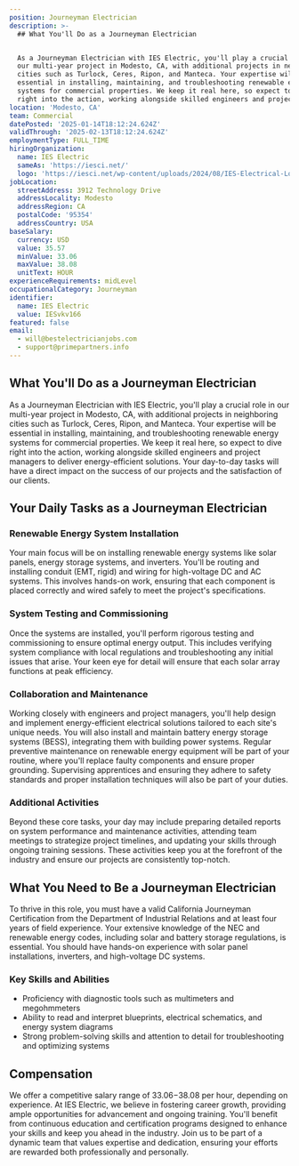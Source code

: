 ```yaml
---
position: Journeyman Electrician
description: >-
  ## What You'll Do as a Journeyman Electrician


  As a Journeyman Electrician with IES Electric, you'll play a crucial role in
  our multi-year project in Modesto, CA, with additional projects in neighboring
  cities such as Turlock, Ceres, Ripon, and Manteca. Your expertise will be
  essential in installing, maintaining, and troubleshooting renewable energy
  systems for commercial properties. We keep it real here, so expect to dive
  right into the action, working alongside skilled engineers and project ma...
location: 'Modesto, CA'
team: Commercial
datePosted: '2025-01-14T18:12:24.624Z'
validThrough: '2025-02-13T18:12:24.624Z'
employmentType: FULL_TIME
hiringOrganization:
  name: IES Electric
  sameAs: 'https://iesci.net/'
  logo: 'https://iesci.net/wp-content/uploads/2024/08/IES-Electrical-Logo-color.png'
jobLocation:
  streetAddress: 3912 Technology Drive
  addressLocality: Modesto
  addressRegion: CA
  postalCode: '95354'
  addressCountry: USA
baseSalary:
  currency: USD
  value: 35.57
  minValue: 33.06
  maxValue: 38.08
  unitText: HOUR
experienceRequirements: midLevel
occupationalCategory: Journeyman
identifier:
  name: IES Electric
  value: IESvkv166
featured: false
email:
  - will@bestelectricianjobs.com
  - support@primepartners.info
---
```




## What You'll Do as a Journeyman Electrician

As a Journeyman Electrician with IES Electric, you'll play a crucial role in our multi-year project in Modesto, CA, with additional projects in neighboring cities such as Turlock, Ceres, Ripon, and Manteca. Your expertise will be essential in installing, maintaining, and troubleshooting renewable energy systems for commercial properties. We keep it real here, so expect to dive right into the action, working alongside skilled engineers and project managers to deliver energy-efficient solutions. Your day-to-day tasks will have a direct impact on the success of our projects and the satisfaction of our clients.

## Your Daily Tasks as a Journeyman Electrician

### Renewable Energy System Installation

Your main focus will be on installing renewable energy systems like solar panels, energy storage systems, and inverters. You'll be routing and installing conduit (EMT, rigid) and wiring for high-voltage DC and AC systems. This involves hands-on work, ensuring that each component is placed correctly and wired safely to meet the project's specifications.

### System Testing and Commissioning

Once the systems are installed, you'll perform rigorous testing and commissioning to ensure optimal energy output. This includes verifying system compliance with local regulations and troubleshooting any initial issues that arise. Your keen eye for detail will ensure that each solar array functions at peak efficiency.

### Collaboration and Maintenance

Working closely with engineers and project managers, you'll help design and implement energy-efficient electrical solutions tailored to each site's unique needs. You will also install and maintain battery energy storage systems (BESS), integrating them with building power systems. Regular preventive maintenance on renewable energy equipment will be part of your routine, where you'll replace faulty components and ensure proper grounding. Supervising apprentices and ensuring they adhere to safety standards and proper installation techniques will also be part of your duties.

### Additional Activities

Beyond these core tasks, your day may include preparing detailed reports on system performance and maintenance activities, attending team meetings to strategize project timelines, and updating your skills through ongoing training sessions. These activities keep you at the forefront of the industry and ensure our projects are consistently top-notch.

## What You Need to Be a Journeyman Electrician

To thrive in this role, you must have a valid California Journeyman Certification from the Department of Industrial Relations and at least four years of field experience. Your extensive knowledge of the NEC and renewable energy codes, including solar and battery storage regulations, is essential. You should have hands-on experience with solar panel installations, inverters, and high-voltage DC systems.

### Key Skills and Abilities

- Proficiency with diagnostic tools such as multimeters and megohmmeters
- Ability to read and interpret blueprints, electrical schematics, and energy system diagrams
- Strong problem-solving skills and attention to detail for troubleshooting and optimizing systems

## Compensation

We offer a competitive salary range of $33.06-$38.08 per hour, depending on experience. At IES Electric, we believe in fostering career growth, providing ample opportunities for advancement and ongoing training. You'll benefit from continuous education and certification programs designed to enhance your skills and keep you ahead in the industry. Join us to be part of a dynamic team that values expertise and dedication, ensuring your efforts are rewarded both professionally and personally.